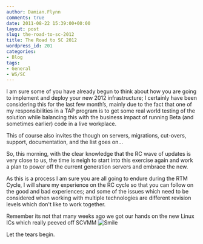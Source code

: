 ```yaml
---
author: Damian.Flynn
comments: true
date: 2011-08-22 15:39:00+00:00
layout: post
slug: the-road-to-sc-2012
title: The Road to SC 2012
wordpress_id: 201
categories:
- Blog
tags:
- General
- WS/SC
---
```


I am sure some of you have already begun to think about how you are going to implement and deploy your new 2012 infrastructure; I certainly have been considering this for the last few month’s, mainly due to the fact that one of my responsibilities in a TAP program is to get some real world testing of the solution while balancing this with the business impact of running Beta (and sometimes earlier) code in a live workplace.

This of course also invites the though on servers, migrations, cut-overs, support, documentation, and the list goes on…

So, this morning, with the clear knowledge that the RC wave of updates is very close to us, the time is neigh to start into this exercise again and work a plan to power off the current generation servers and embrace the new.

As this is a process I am sure you are all going to endure during the RTM Cycle, I will share my experience on the RC cycle so that you can follow on the good and bad experiences; and some of the issues which need to be considered when working with multiple technologies are different revision levels which don't like to work together.

Remember its not that many weeks ago we got our hands on the new Linux ICs which really peeved off SCVMM ![Smile](/assets/posts/2011/08/wlEmoticon-smile2.png)

Let the tears begin.
